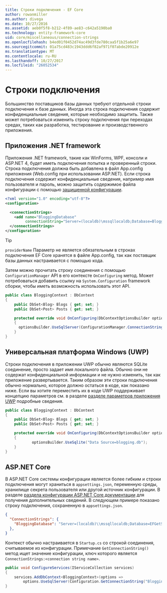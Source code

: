```yaml
---
title: Строки подключения - EF Core
author: rowanmiller
ms.author: divega
ms.date: 10/27/2016
ms.assetid: aeb0f5f8-b212-4f89-ae83-c642a5190ba0
ms.technology: entity-framework-core
uid: core/miscellaneous/connection-strings
ms.openlocfilehash: b4ed01f0452d74ac49d3fde780caa5f1b25a6e97
ms.sourcegitcommit: 01a75cd483c1943ddd6f82af971f07abde20912e
ms.translationtype: MT
ms.contentlocale: ru-RU
ms.lasthandoff: 10/27/2017
ms.locfileid: "26052534"
---
```

# <a name="connection-strings"></a>Строки подключения

Большинство поставщиков базы данных требуют отдельной строки подключения к базе данных. Иногда эта строка подключения содержит конфиденциальные сведения, которые необходимо защитить. Также может потребоваться изменить строку подключения при переходах средах, таких как разработка, тестирование и производственного приложения.

## <a name="net-framework-applications"></a>Приложения .NET framework

Приложения .NET framework, такие как WinForms, WPF, консоли и ASP.NET 4, будет иметь подключения попытка и проверенный строки. Строка подключения должна быть добавлена в файл App.config приложения (Web.config при использовании ASP.NET). Если строка подключения содержит конфиденциальные сведения, например имя пользователя и пароль, можно защитить содержимое файла конфигурации с помощью [защищенной конфигурации](https://docs.microsoft.com/dotnet/framework/data/adonet/connection-strings-and-configuration-files#encrypting-configuration-file-sections-using-protected-configuration).

``` xml
<?xml version="1.0" encoding="utf-8"?>
<configuration>

  <connectionStrings>
    <add name="BloggingDatabase"
         connectionString="Server=(localdb)\mssqllocaldb;Database=Blogging;Trusted_Connection=True;" />
  </connectionStrings>
</configuration>
```

> [!TIP]  
> `providerName` Параметр не является обязательным в строках подключения EF Core хранятся в файле App.config, так как поставщик базы данных настраивается с помощью кода.

Затем можно прочитать строку соединения с помощью `ConfigurationManager` API в его контексте `OnConfiguring` метод. Может потребоваться добавить ссылку на `System.Configuration` framework сборки, чтобы иметь возможность использовать этот API.

``` csharp
public class BloggingContext : DbContext
{
    public DbSet<Blog> Blogs { get; set; }
    public DbSet<Post> Posts { get; set; }

    protected override void OnConfiguring(DbContextOptionsBuilder optionsBuilder)
    {
      optionsBuilder.UseSqlServer(ConfigurationManager.ConnectionStrings["BloggingDatabase"].ConnectionString);
    }
}
```

## <a name="universal-windows-platform-uwp"></a>Универсальная платформа Windows (UWP)

Строки подключения в приложении UWP обычно являются SQLite соединение, просто задает имя локального файла. Обычно они не содержат конфиденциальной информации и не нужно изменить, так как приложение развертывается. Таким образом эти строки подключения обычно нормально, которое должно остаться в коде, как показано ниже. Если вы хотите переместить их в коде UWP поддерживает концепцию параметров см. в разделе [разделе параметров приложения UWP](https://docs.microsoft.com/windows/uwp/app-settings/store-and-retrieve-app-data) подробные сведения.

``` csharp
public class BloggingContext : DbContext
{
    public DbSet<Blog> Blogs { get; set; }
    public DbSet<Post> Posts { get; set; }

    protected override void OnConfiguring(DbContextOptionsBuilder optionsBuilder)
    {
            optionsBuilder.UseSqlite("Data Source=blogging.db");
    }
}
```

## <a name="aspnet-core"></a>ASP.NET Core

В ASP.NET Core системы конфигурации является более гибким и строки подключения могут храниться в `appsettings.json`, переменную среды, хранилище секрета пользователя или другой источник конфигурации. В разделе [раздела конфигурации ASP.NET Core документации](https://docs.asp.net/en/latest/fundamentals/configuration.html) для получения дополнительных сведений. В следующем примере показано строку подключения, сохраненную в `appsettings.json`.

``` json
{
  "ConnectionStrings": {
    "BloggingDatabase": "Server=(localdb)\\mssqllocaldb;Database=EFGetStarted.ConsoleApp.NewDb;Trusted_Connection=True;"
  },
}
```

Контекст обычно настраивается в `Startup.cs` со строкой соединения, считываемое из конфигурации. Примечание `GetConnectionString()` метод ищет значение конфигурации, ключ которого является `ConnectionStrings:<connection string name>`.

``` csharp
public void ConfigureServices(IServiceCollection services)
{
    services.AddDbContext<BloggingContext>(options =>
        options.UseSqlServer(Configuration.GetConnectionString("BloggingDatabase")));
}
```
